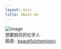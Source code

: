 ```yaml
---
layout: misc
title: About me
---
```


![image](https://github.com/vstr7/vstr7.github.io/blob/master/assets/img/8.jpg?raw=true "image")
<br>想要脱坑的化学人<br>图源 : [beautifulchemistry](https://www.beautifulchemistry.net/)
